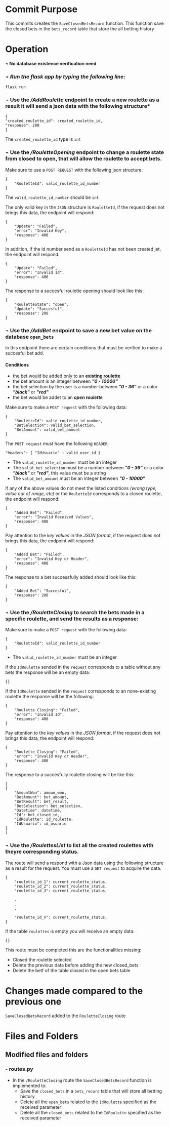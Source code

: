 # Commit Purpose
This commits creates the `SaveClosedBetsRecord` function. This function save the closed bets in the `bets_record` table that store the  all betting history


# Operation

#### **¬ No database existence verification need**


### ***¬ Run the flask app by typing the following line:***
    
    flask run

### **¬ Use the */AddRoulette* endpoint** to create a new roulette as a result it will send a json data with the following structure*

    {
    "created_roulette_id": created_roulette_id,
    "response": 200
    }
The `created_roulette_id` type is `int`

### **¬ Use the */RouletteOpening* endpoint** to change a roulette state from closed to open, that will allow the roulette to accept bets.
Make sure to use a `POST REQUEST` with the following json structure:

    {
        "RouletteId": valid_roulette_id_number
    }
The `valid_roulette_id_number` should be `int`

The only valid key in the `JSON` structure is `RouletteId`, if the request does not brings this data, the endpoint will respond:

    {
        "Update": "Failed",
        "error": "Invalid Key",
        "response": 400
    }

In addition, if the id number send as a `RouletteId` has not been created jet, the endpoint will respond:

    {
        "Update": "Failed",
        "error": "Invalid Id",
        "response": 400
    }

The response to a succesful roulette opening should look like this:

    {
        "RouletteState": "open",
        "Update": "Succesful",
        "response": 200
    }


### **¬ Use the */AddBet* endpoint to** save a new bet value on the database `open_bets` 
In this endpoint there are certain conditions that must be verified to make a succesful bet add.
#### Conditions
- the bet would be added only to an **existing roulette**
- the bet amount is an integer between ***"0 - 10000"***
- the bet selection by the user is a number between ***"0 - 36"*** or a color ***"black"*** or ***"red"***
- the bet would be addet to an ***open roulette***

Make sure to make a `POST request` with the following data:

    {
        "RouletteId": valid_roulette_id_number,
        "BetSelection": valid_bet_selection,
        "BetAmount": valid_bet_amount
    }
The `POST request` must have the following `HEADER`:

    "headers": { "IdUsuario" : valid_user_id }

- The `valid_roulette_id_number` must be an integer
- The `valid_bet_selection` must be a number between ***"0 - 36"*** or a color ***"black"*** or ***"red"***, this value must be a string
- The `valid_bet_amount` must be an integer between ***"0 - 10000"***

If any of the above values do not meet the listed conditions *(wrong type, value out of range, etc)* or the `RouletteId` corresponds to a closed roulette, the endpoint will respond:

    {
        "Added Bet": "Failed",
        "error": "Invalid Received Values",
        "response": 400
    }

Pay attention to the *key values* in the *JSON format*, if the request does not brings this data, the endpoint will respond:

    {
        "Added Bet": "Failed",
        "error": "Invalid Key or Header",
        "response": 400
    }

The response to a bet successfully added should look like this:

    {
        "Added Bet": "Succesful",
        "response": 200
    }

### **¬ Use the */RouletteClosing* to** search the bets made in a specific roulette, and send the results as a response:

Make sure to make a `POST request` with the following data:

    {
        "RouletteId": valid_roulette_id_number
    }
- The `valid_roulette_id_number` must be an integer

If the `IdRoulette` sended in the `request` corresponds to a table without any bets the response will be an empty data:

    {}

If the `IdRoulette` sended in the `request` corresponds to an none-existing roulette the response will be the following:

    {
        "Roulette Closing": "Failed",
        "error": "Invalid Id",
        "response": 400
    }

Pay attention to the *key values* in the *JSON format*, if the request does not brings this data, the endpoint will respond:

    {
        "Roulette Closing": "Failed",
        "error": "Invalid Key or Header",
        "response": 400
    }

The response to a succesfully roulette closing will be like this:

    [
    {
        "AmountWon": amoun_won,
        "BetAmount": bet_amount,
        "BetResult": bet_result,
        "BetSelection": bet_selection,
        "Datetime": datetime,
        "Id": bet_closed_id,
        "IdRoulette": id_roulette,
        "IdUsuario": id_usuario
    }
    ]


### **¬ Use the */RoulettesList* to** list all the created roulettes with theyre corresponding status. 

The route will send a respond with a Json data using the following structure as a result for the request. You must use a `GET request` to acquire the data.

    {
        "roulette_id_1": current_roulette_status,
        "roulette_id_2": current_roulette_status,
        "roulette_id_3": current_roulette_status,

        .
        .
        .

        "roulette_id_n": current_roulette_status,
    }

If the table `roulettes` is empty you will receive an empty data:

    {}

This route must be completed this are the functionalities missing:

- Closed the roulette selected 
- Delete the previous data before adding the new closed_bets
- Delete the betf of the table closed in the open bets table


# Changes made compared to the previous one
`SaveClosedBetsRecord` added to the `RouletteClosing` route


# Files and Folders
## Modified files and folders

### - routes.py

- In the `/RouletteClosing` route the `SaveClosedBetsRecord` function is implemented to:
  - Save the `closed_bets` in a `bets_record` table that will store all betting history
  - Delete all the `open_bets` related to the `IdRoulette` specified as the received parameter
  - Delete all the `closed_bets` related to the `IdRoulette` specified as the received parameter

